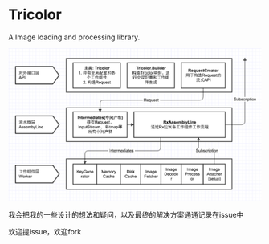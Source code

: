 # Tricolor

A Image loading and processing library.

![Structure of Tricolor](./structure_of_tricolor.png)

我会把我的一些设计的想法和疑问，以及最终的解决方案通通记录在issue中

欢迎提issue，欢迎fork

